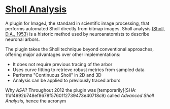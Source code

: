 # [Sholl Analysis](http://fiji.sc/Sholl_Analysis)

A plugin for ImageJ, the standard in scientific image processing, that performs automated  Sholl directly from bitmap images. Sholl analysis [(Sholl, D.A., 1953)](http://www.ncbi.nlm.nih.gov/pmc/articles/PMC1244622/) is a historic method used by neuroanatomists to describe neuronal arbors.

The plugin takes the Sholl technique beyond conventional approaches, offering major advantages over other implementations:

  * It does not require previous tracing of the arbor
  * Uses curve fitting to retrieve robust metrics from sampled data
  * Performs "Continuous Sholl" in 2D and 3D
  * Analysis can be applied to previously traced arbors

Why _ASA_? Throughout 2012 the plugin was [temporarily](SHA: 1fdf4992b748ef8678f57601f2739473e40718c9) called _Advanced Sholl Analysis_, hence the acronym
